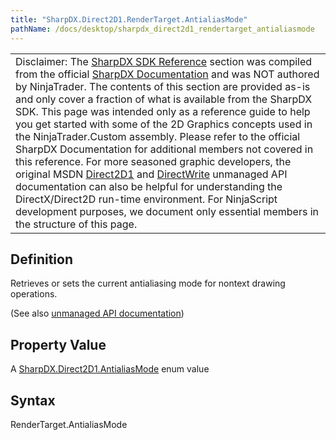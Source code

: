 ```yaml
---
title: "SharpDX.Direct2D1.RenderTarget.AntialiasMode"
pathName: /docs/desktop/sharpdx_direct2d1_rendertarget_antialiasmode
---
```


|  |
| --- |
| Disclaimer: The [SharpDX SDK Reference](/docs/desktop/sharpdx_sdk_reference) section was compiled from the official [SharpDX Documentation](http://sharpdx.org/) and was NOT authored by NinjaTrader.  The contents of this section are provided as-is and only cover a fraction of what is available from the SharpDX SDK.  This page was intended only as a reference guide to help you get started with some of the 2D Graphics concepts used in the NinjaTrader.Custom assembly.  Please refer to the official SharpDX Documentation for additional members not covered in this reference.  For more seasoned graphic developers, the original MSDN [Direct2D1](https://msdn.microsoft.com/en-us/library/windows/desktop/dd370990.aspx) and [DirectWrite](https://msdn.microsoft.com/en-us/library/windows/desktop/dd368038.aspx) unmanaged API documentation can also be helpful for understanding the DirectX/Direct2D run-time environment. For NinjaScript development purposes, we document only essential members in the structure of this page. |

## Definition

Retrieves or sets the current antialiasing mode for nontext drawing operations.

(See also [unmanaged API documentation](http://msdn.microsoft.com/en-us/library/dd316805.aspx))

## Property Value

A [SharpDX.Direct2D1.AntialiasMode](/docs/desktop/sharpdx_direct2d1_antialiasmode) enum value

## Syntax

RenderTarget.AntialiasMode

